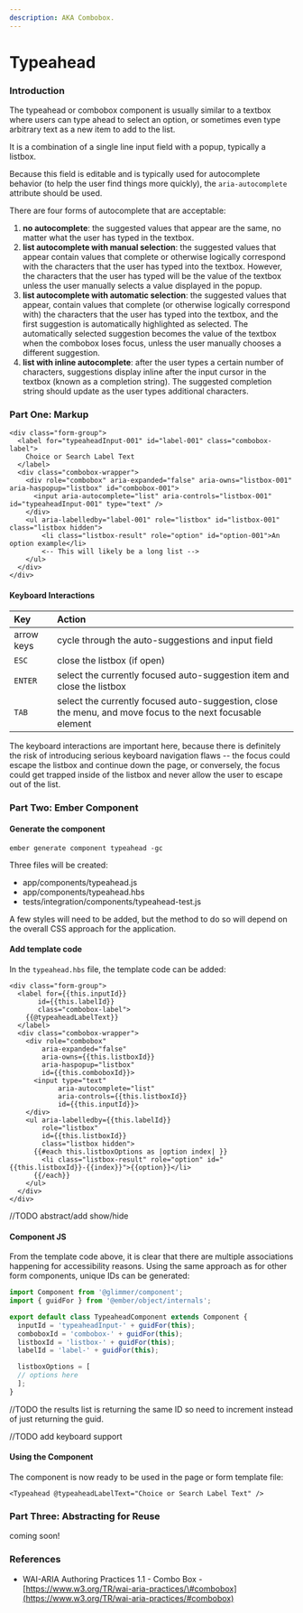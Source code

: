```yaml
---
description: AKA Combobox.
---
```


# Typeahead

### Introduction

The typeahead or combobox component is usually similar to a textbox where users can type ahead to select an option, or sometimes even type arbitrary text as a new item to add to the list. 

It is a combination of a single line input field with a popup, typically a listbox. 

Because this field is editable and is typically used for autocomplete behavior \(to help the user find things more quickly\), the `aria-autocomplete` attribute should be used. 

There are four forms of autocomplete that are acceptable: 

1. **no autocomplete**: the suggested values that appear are the same, no matter what the user has typed in the textbox.  
2. **list autocomplete with manual selection**: the suggested values that appear contain values that complete or otherwise logically correspond with the characters that the user has typed into the textbox. However, the characters that the user has typed will be the value of the textbox unless the user manually selects a value displayed in the popup. 
3. **list autocomplete with automatic selection**: the suggested values that appear, contain values that complete \(or otherwise logically correspond with\) the characters that the user has typed into the textbox, and the first suggestion is automatically highlighted as selected. The automatically selected suggestion becomes the value of the textbox when the combobox loses focus, unless the user manually chooses a different suggestion.  
4. **list with inline autocomplete**: after the user types a certain number of characters, suggestions display inline after the input cursor in the textbox \(known as a completion string\). The suggested completion string should update as the user types additional characters. 



### Part One: Markup

```markup
<div class="form-group">
  <label for="typeaheadInput-001" id="label-001" class="combobox-label">
    Choice or Search Label Text
  </label>
  <div class="combobox-wrapper">
    <div role="combobox" aria-expanded="false" aria-owns="listbox-001" aria-haspopup="listbox" id="combobox-001">
      <input aria-autocomplete="list" aria-controls="listbox-001" id="typeaheadInput-001" type="text" />
    </div>
    <ul aria-labelledby="label-001" role="listbox" id="listbox-001" class="listbox hidden">
        <li class="listbox-result" role="option" id="option-001">An option example</li>
        <-- This will likely be a long list -->
    </ul>
  </div>
</div>
```

#### Keyboard Interactions

| Key | Action |
| :--- | :--- |
| arrow keys         | cycle through the auto-suggestions and input field |
| `ESC` | close the listbox \(if open\) |
| `ENTER` | select the currently focused auto-suggestion item and close the listbox |
| `TAB` | select the currently focused auto-suggestion, close the menu, and move focus to the next focusable element |

The keyboard interactions are important here, because there is definitely the risk of introducing serious keyboard navigation flaws -- the focus could escape the listbox and continue down the page, or conversely, the focus could get trapped inside of the listbox and never allow the user to escape out of the list. 

### Part Two: Ember Component

#### Generate the component

```text
ember generate component typeahead -gc
```

Three files will be created:

* app/components/typeahead.js
* app/components/typeahead.hbs
* tests/integration/components/typeahead-test.js

A few styles will need to be added, but the method to do so will depend on the overall CSS approach for the application. 

#### Add template code

In the `typeahead.hbs` file, the template code can be added: 

```markup
<div class="form-group">
  <label for={{this.inputId}}
       id={{this.labelId}}
       class="combobox-label">
    {{@typeaheadLabelText}}
  </label>
  <div class="combobox-wrapper">
    <div role="combobox"
        aria-expanded="false"
        aria-owns={{this.listboxId}}
        aria-haspopup="listbox"
        id={{this.comboboxId}}>
      <input type="text"
            aria-autocomplete="list"
            aria-controls={{this.listboxId}}
            id={{this.inputId}}>
    </div>
    <ul aria-labelledby={{this.labelId}}
        role="listbox"
        id={{this.listboxId}}
        class="listbox hidden">
      {{#each this.listboxOptions as |option index| }}
        <li class="listbox-result" role="option" id="{{this.listboxId}}-{{index}}">{{option}}</li>
      {{/each}}
    </ul>
  </div>
</div>
```

//TODO abstract/add show/hide

#### Component JS

From the template code above, it is clear that there are multiple associations happening for accessibility reasons. Using the same approach as for other form components, unique IDs can be generated: 

```javascript
import Component from '@glimmer/component';
import { guidFor } from '@ember/object/internals';

export default class TypeaheadComponent extends Component {
  inputId = 'typeaheadInput-' + guidFor(this); 
  comboboxId = 'combobox-' + guidFor(this);
  listboxId = 'listbox-' + guidFor(this);
  labelId = 'label-' + guidFor(this);

  listboxOptions = [ 
  // options here
  ];
}
```

//TODO the results list is returning the same ID so need to increment instead of just returning the guid. 

//TODO add keyboard support

#### Using the Component

The component is now ready to be used in the page or form template file:

```markup
<Typeahead @typeaheadLabelText="Choice or Search Label Text" />
```



### Part Three: Abstracting for Reuse

coming soon!

### References

* WAI-ARIA Authoring Practices 1.1 - Combo Box - [https://www.w3.org/TR/wai-aria-practices/\#combobox](https://www.w3.org/TR/wai-aria-practices/#combobox)

